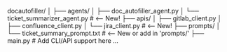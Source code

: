 docautofiller/
│
├── agents/
│   ├── doc_autofiller_agent.py
│   └── ticket_summarizer_agent.py    # <-- New!
├── apis/
│   ├── gitlab_client.py
│   ├── confluence_client.py
│   └── jira_client.py                # <-- New!
├── prompts/
│   └── ticket_summary_prompt.txt     # <-- New or add in 'prompts/'
├── main.py                          # Add CLI/API support here
...
